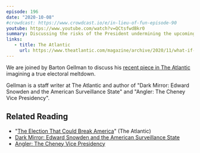 ```yaml
---
episode: 196
date: "2020-10-08"
#crowdcast: https://www.crowdcast.io/e/in-lieu-of-fun-episode-90
youtube: https://www.youtube.com/watch?v=QCtsfwdBkr0
summary: Discussing the risks of the President undermining the upcoming election
links:
   - title: The Atlantic
     url: https://www.theatlantic.com/magazine/archive/2020/11/what-if-trump-refuses-concede/616424/
---
```

We are joined by Barton Gellman to discuss his [recent piece in The
Atlantic][art] imagining a true electoral meltdown.

Gellman is a staff writer at The Atlantic and author of "Dark Mirror: Edward
Snowden and the American Surveillance State" and "Angler: The Cheney Vice
Presidency".

## Related Reading

- "[The Election That Could Break America][art]" (The Atlantic)
- [Dark Mirror: Edward Snowden and the American Surveillance State][book1]
- [Angler: The Cheney Vice Presidency][book2]

[art]: https://www.theatlantic.com/magazine/archive/2020/11/what-if-trump-refuses-concede/616424/
[book1]: https://www.penguinrandomhouse.com/books/316047/dark-mirror-by-barton-gellman/
[book2]: https://www.penguinrandomhouse.com/books/303146/angler-by-barton-gellman/

